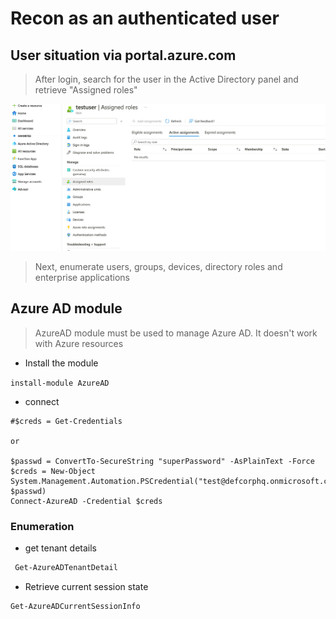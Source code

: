 # Recon as an authenticated user

## User situation via portal.azure.com

> After login, search for the user in the Active Directory panel and retrieve "Assigned roles"

![](<../../../../.gitbook/assets/image (4).png>)

> Next, enumerate users, groups, devices, directory roles and enterprise applications

## Azure AD module&#x20;

> AzureAD module must be used to manage Azure AD. It doesn't work with Azure resources

* Install the module

`install-module AzureAD`

* connect

```
#$creds = Get-Credentials

or

$passwd = ConvertTo-SecureString "superPassword" -AsPlainText -Force
$creds = New-Object System.Management.Automation.PSCredential("test@defcorphq.onmicrosoft.com", $passwd)
Connect-AzureAD -Credential $creds
```

### Enumeration

* get tenant details

```powershell
 Get-AzureADTenantDetail
```

* Retrieve current session state

```powershell
Get-AzureADCurrentSessionInfo
```

